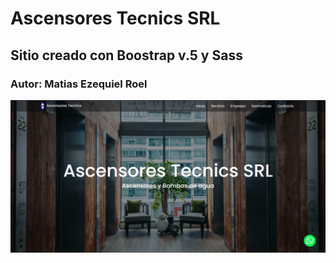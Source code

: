# Ascensores Tecnics SRL
## Sitio creado con Boostrap v.5 y Sass
### Autor: Matias Ezequiel Roel

![Screenshoot](https://github.com/MatiasRoel24/Ascensores-Tecnics/blob/main/imgs/Screenshoot.png)
